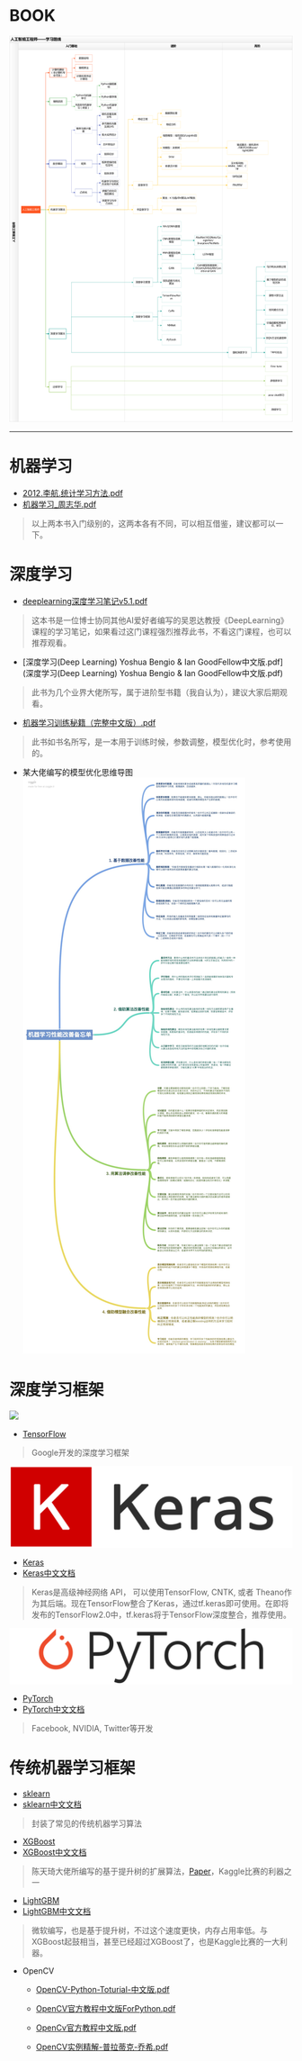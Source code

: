 # BOOK

![学习路线](img/AI学习路线.png)

---
# 机器学习

- [2012.李航.统计学习方法.pdf](2012.李航.统计学习方法.pdf)
- [机器学习_周志华.pdf](机器学习_周志华.pdf)
> 以上两本书入门级别的，这两本各有不同，可以相互借鉴，建议都可以一下。

# 深度学习
- [deeplearning深度学习笔记v5.1.pdf](deeplearning深度学习笔记v5.1.pdf)
> 这本书是一位博士协同其他AI爱好者编写的吴恩达教授《DeepLearning》课程的学习笔记，如果看过这门课程强烈推荐此书，不看这门课程，也可以推荐观看。

- [深度学习(Deep Learning) Yoshua Bengio & Ian GoodFellow中文版.pdf](深度学习(Deep Learning) Yoshua Bengio & Ian GoodFellow中文版.pdf)
> 此书为几个业界大佬所写，属于进阶型书籍（我自认为），建议大家后期观看。

- [机器学习训练秘籍（完整中文版）.pdf](机器学习训练秘籍（完整中文版）.pdf)
> 此书如书名所写，是一本用于训练时候，参数调整，模型优化时，参考使用的。

- 某大佬编写的模型优化思维导图
![](img/寒小阳-机器学习性能改善备忘录.jpg)


# 深度学习框架
![](https://camo.githubusercontent.com/ee91ac3c9f5ad840ebf70b54284498fe0e6ddb92/68747470733a2f2f7777772e74656e736f72666c6f772e6f72672f696d616765732f74665f6c6f676f5f7472616e73702e706e67)
- [TensorFlow](https://tensorflow.google.cn)
> Google开发的深度学习框架

![](img/keras-logo-2018-large-1200.png)
- [Keras](https://keras.io/)
- [Keras中文文档](https://keras.io/zh)
> Keras是高级神经网络 API， 可以使用TensorFlow, CNTK, 或者 Theano作为其后端。现在TensorFlow整合了Keras，通过tf.keras即可使用。在即将发布的TensorFlow2.0中，tf.keras将于TensorFlow深度整合，推荐使用。

![](img/pytorch-logo-dark.png)
- [PyTorch](https://pytorch.org)
- [PyTorch中文文档](https://pytorch.apachecn.org/#/)
> Facebook, NVIDIA, Twitter等开发



# 传统机器学习框架
- [sklearn](https://scikit-learn.org/stable/index.html)
- [sklearn中文文档](http://sklearn.apachecn.org/)
> 封装了常见的传统机器学习算法

- [XGBoost](https://github.com/dmlc/xgboost)
- [XGBoost中文文档](http://xgboost.apachecn.org/#/)
> 陈天琦大佬所编写的基于提升树的扩展算法，[Paper](https://arxiv.org/abs/1603.02754)，Kaggle比赛的利器之一

- [LightGBM](https://github.com/Microsoft/LightGBM)
- [LightGBM中文文档](http://lightgbm.apachecn.org/#/)
> 微软编写，也是基于提升树，不过这个速度更快，内存占用率低。与XGBoost起鼓相当，甚至已经超过XGBoost了，也是Kaggle比赛的一大利器。

- OpenCV

  - [OpenCV-Python-Toturial-中文版.pdf](OpenCV-Python-Toturial-中文版.pdf)

  - [OpenCV官方教程中文版ForPython.pdf](OpenCV官方教程中文版ForPython.pdf)

  - [OpenCv官方教程中文版.pdf](OpenCv官方教程中文版.pdf)

  - [OpenCV实例精解-普拉蒂克-乔希.pdf](OpenCV实例精解-普拉蒂克-乔希.pdf)

    

    

